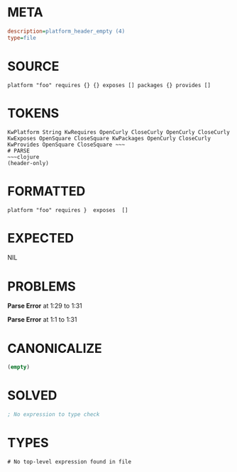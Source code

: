 # META
~~~ini
description=platform_header_empty (4)
type=file
~~~
# SOURCE
~~~roc
platform "foo" requires {} {} exposes [] packages {} provides []
~~~
# TOKENS
~~~text
KwPlatform String KwRequires OpenCurly CloseCurly OpenCurly CloseCurly KwExposes OpenSquare CloseSquare KwPackages OpenCurly CloseCurly KwProvides OpenSquare CloseSquare ~~~
# PARSE
~~~clojure
(header-only)
~~~
# FORMATTED
~~~roc
platform "foo" requires }  exposes  []

~~~
# EXPECTED
NIL
# PROBLEMS
**Parse Error**
at 1:29 to 1:31

**Parse Error**
at 1:1 to 1:31

# CANONICALIZE
~~~clojure
(empty)
~~~
# SOLVED
~~~clojure
; No expression to type check
~~~
# TYPES
~~~roc
# No top-level expression found in file
~~~
